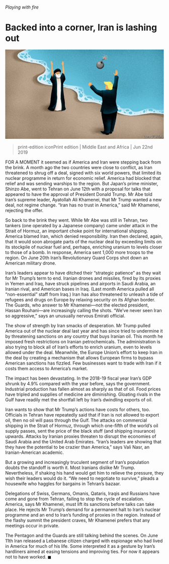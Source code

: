 ###### Playing with fire

# Backed into a corner, Iran is lashing out 

![image](images/20190622_MAD001_0.jpg) 

> print-edition iconPrint edition | Middle East and Africa | Jun 22nd 2019 

FOR A MOMENT it seemed as if America and Iran were stepping back from the brink. A month ago the two countries were close to conflict, as Iran threatened to shrug off a deal, signed with six world powers, that limited its nuclear programme in return for economic relief. America had blocked that relief and was sending warships to the region. But Japan’s prime minister, Shinzo Abe, went to Tehran on June 12th with a proposal for talks that appeared to have the approval of President Donald Trump. Mr Abe told Iran’s supreme leader, Ayatollah Ali Khamenei, that Mr Trump wanted a new deal, not regime change. “Iran has no trust in America,” said Mr Khamenei, rejecting the offer. 

So back to the brink they went. While Mr Abe was still in Tehran, two tankers (one operated by a Japanese company) came under attack in the Strait of Hormuz, an important choke point for international shipping. America blamed Iran, which denied responsibility. Iran then declared, again, that it would soon abrogate parts of the nuclear deal by exceeding limits on its stockpile of nuclear fuel and, perhaps, enriching uranium to levels closer to those of a bomb. In response, America sent 1,000 more troops to the region. On June 20th Iran’s Revolutionary Guard Corps shot down an American military drone. 

Iran’s leaders appear to have ditched their “strategic patience” as they wait for Mr Trump’s term to end. Iranian drones and missiles, fired by its proxies in Yemen and Iraq, have struck pipelines and airports in Saudi Arabia, an Iranian rival, and American bases in Iraq. (Last month America pulled all “non-essential” staff from Iraq.) Iran has also threatened to unleash a tide of refugees and drugs on Europe by relaxing security on its Afghan border. The Guards, who answer to Mr Khamenei—not the elected president, Hassan Rouhani—are increasingly calling the shots. “We’ve never seen Iran so aggressive,” says an unusually nervous Emirati official. 

The show of strength by Iran smacks of desperation. Mr Trump pulled America out of the nuclear deal last year and has since tried to undermine it by threatening sanctions on any country that buys Iranian oil. This month he imposed fresh restrictions on Iranian petrochemicals. The administration is also trying to block all of Iran’s efforts to enrich uranium, even to levels allowed under the deal. Meanwhile, the Europe Union’s effort to keep Iran in the deal by creating a mechanism that allows European firms to bypass American sanctions has fizzled. Few businesses want to trade with Iran if it costs them access to America’s market. 

The impact has been devastating. In the 2018-19 fiscal year Iran’s GDP shrunk by 4.9% compared with the year before, says the government. Industrial production has fallen almost as sharply as that of oil. Food prices have tripled and supplies of medicine are diminishing. Gloating rivals in the Gulf have readily met the shortfall left by Iran’s dwindling exports of oil. 

Iran wants to show that Mr Trump’s actions have costs for others, too. Officials in Tehran have repeatedly said that if Iran is not allowed to export oil, then no oil will pass through the Gulf. The attacks on commercial shipping in the Strait of Hormuz, through which one-fifth of the world’s oil supply passes, sent the price of the black stuff (and shipping insurance) upwards. Attacks by Iranian proxies threaten to disrupt the economies of Saudi Arabia and the United Arab Emirates. “Iran’s leaders are showing that they have the potential to be crazier than America,” says Vali Nasr, an Iranian-American academic. 

But a growing and increasingly truculent segment of Iran’s population doubts the standoff is worth it. Most Iranians dislike Mr Trump. Nevertheless, if shaking his hand would get him to relieve the pressure, they wish their leaders would do it. “We need to negotiate to survive,” pleads a housewife who haggles for bargains in Tehran’s bazaar. 

Delegations of Swiss, Germans, Omanis, Qataris, Iraqis and Russians have come and gone from Tehran, failing to stop the cycle of escalation. America, says Mr Khamenei, must lift its sanctions before talks can take place. He rejects Mr Trump’s demand for a permanent halt to Iran’s nuclear programme and an end to Iran’s funding of proxies in the region. Instead of the flashy summit the president craves, Mr Khamenei prefers that any meetings occur in private. 

The Pentagon and the Guards are still talking behind the scenes. On June 11th Iran released a Lebanese citizen charged with espionage who had lived in America for much of his life. Some interpreted it as a gesture by Iran’s hardliners aimed at easing tensions and improving ties. For now it appears not to have worked. ◼ 

